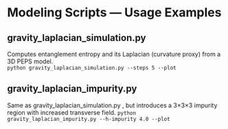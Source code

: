 # Modeling Scripts — Usage Examples

## gravity_laplacian_simulation.py
Computes entanglement entropy and its Laplacian (curvature proxy) from a 3D PEPS model.  
`python gravity_laplacian_simulation.py --steps 5 --plot`

## gravity_laplacian_impurity.py
Same as gravity_laplacian_simulation.py  , but introduces a 3×3×3 impurity region with increased transverse field.
`python gravity_laplacian_impurity.py --h-impurity 4.0 --plot`
